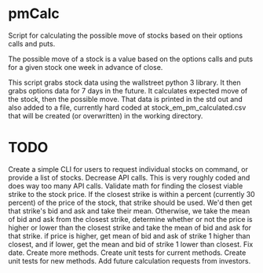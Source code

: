 # pmCalc
Script for calculating the possible move of stocks based on their options calls and puts. 

The possible move of a stock is a value based on the options calls and puts for a given stock one week in advance of close.

This script grabs stock data using the wallstreet python 3 library. It then grabs options data for 7 days in the future. It calculates expected move of the stock, then the possible move. That data is printed in the std out and also added to a file, currently hard coded at stock_em_pm_calculated.csv that will be created (or overwritten) in the working directory.  

# TODO
Create a simple CLI for users to request individual stocks on command, or provide a list of stocks.
Decrease API calls. This is very roughly coded and does way too many API calls.
Validate math for finding the closest viable strike to the stock price. If the closest strike is within a percent (currently 30 percent) of the price of the stock, that strike should be used. We'd then get that strike's bid and ask and take their mean.  Otherwise, we take the mean of bid and ask from the closest strike, determine whether or not the price is higher or lower than the closest strike and take the mean of bid and ask for that strike. if price is higher, get mean of bid and ask of strike 1 higher than closest, and if lower, get the mean and bid of strike 1 lower than closest. 
Fix date.
Create more methods.
Create unit tests for current methods. Create unit tests for new methods.
Add future calculation requests from investors. 

